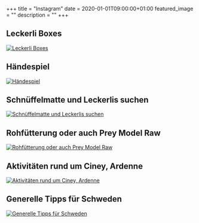+++
title =  "Instagram"
date = 2020-01-01T09:00:00+01:00
featured_image = ""
description = ""
+++

## Leckerli Boxes
[![Leckerli Boxes](/article_images/treat-boxes.jpeg)](../blog/leckerli-boxes/)

## Händespiel
[![Händespiel](/article_images/hand-puzzle.jpeg)](../blog/handespiel/)

## Schnüffelmatte und Leckerlis suchen
[![Schnüffelmatte und Leckerlis suchen](/article_images/sniffle-mat.jpg)](../blog/schnuffelmatte-und-leckerlis-suchen/)

## Rohfütterung oder auch Prey Model Raw
[![Rohfütterung oder auch Prey Model Raw](/article_images/prey-model-raw.jpeg)](../blog/rohfutterung-oder-auch-prey-model-raw/)

## Aktivitäten rund um Ciney, Ardenne
[![Aktivitäten rund um Ciney, Ardenne](/article_images/ardennes.jpg)](../blog/aktivitaten-rund-um-ciney-ardenne/)

## Generelle Tipps für Schweden
[![Generelle Tipps für Schweden](/article_images/swedenTravel.jpg)](../blog/generelle-tipps-fur-schweden/)
